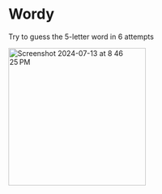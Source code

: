 # Wordy
Try to guess the 5-letter word in 6 attempts

<img width="271" alt="Screenshot 2024-07-13 at 8 46 25 PM" src="https://github.com/user-attachments/assets/56dfd131-1e4f-4d21-a5c7-72fa9fdab8cb">
